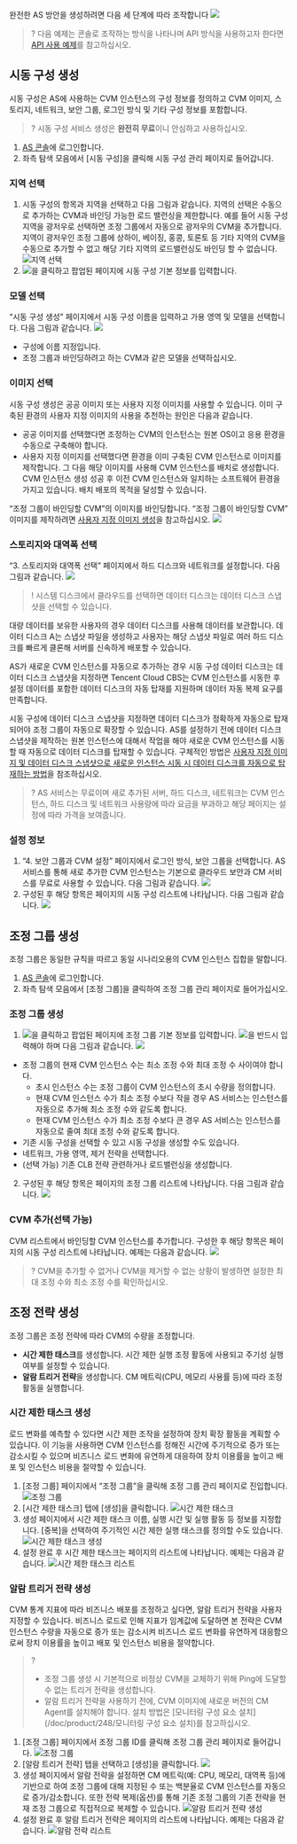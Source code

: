 완전한 AS 방안을 생성하려면 다음 세 단계에 따라 조작합니다
![](https://main.qcloudimg.com/raw/05ef734d160c1c73061cf103cfb44d91.png)

>? 다음 예제는 콘솔로 조작하는 방식을 나타나며 API 방식을 사용하고자 한다면 [API 사용 예제](https://cloud.tencent.com/document/product/377/4232)를 참고하십시오.

## 시동 구성 생성
시동 구성은 AS에 사용하는 CVM 인스턴스의 구성 정보를 정의하고 CVM 이미지, 스토리지, 네트워크, 보안 그룹, 로그인 방식 및 기타 구성 정보를 포함합니다.

>? 시동 구성 서비스 생성은 **완전히 무료**이니 안심하고 사용하십시오.

1. [AS 콘솔](https://console.cloud.tencent.com/autoscaling/config)에 로그인합니다.
2. 좌측 탐색 모음에서 [시동 구성]을 클릭해 시동 구성 관리 페이지로 들어갑니다.

### 지역 선택

1. 시동 구성의 항목과 지역을 선택하고 다음 그림과 같습니다.
지역의 선택은 수동으로 추가하는 CVM과 바인딩 가능한 로드 밸런싱을 제한합니다. 예를 들어 시동 구성 지역을 광저우로 선택하면 조정 그룹에서 자동으로 광저우의 CVM을 추가합니다. 지역이 광저우인 조정 그룹에 상하이, 베이징, 홍콩, 토론토 등 기타 지역의 CVM을 수동으로 추가할 수 없고 해당 기타 지역의 로드밸런싱도 바인딩 할 수 없습니다.
![지역 선택](https://main.qcloudimg.com/raw/07a746c4f69b1a8641b74ce1ddc5cf4f.png)
2. ![](//mccdn.qcloud.com/static/img/9d38f7bfbe02a922370765f3adfa58bf/image.png)을 클릭하고 팝업된 페이지에 시동 구성 기본 정보를 입력합니다.

### 모델 선택

“시동 구성 생성” 페이지에서 시동 구성 이름을 입력하고 가용 영역 및 모델을 선택합니다. 다음 그림과 같습니다.
![](https://main.qcloudimg.com/raw/a38b03bb3c23c1393169598fcb195897.png)
- 구성에 이름 지정입니다.
- 조정 그룹과 바인딩하려고 하는 CVM과 같은 모델을 선택하십시오.

### 이미지 선택

시동 구성 생성은 공공 이미지 또는 사용자 지정 이미지를 사용할 수 있습니다.
이미 구축된 환경의 사용자 지정 이미지의 사용을 추천하는 원인은 다음과 같습니다.
- 공공 이미지를 선택했다면 조정하는 CVM의 인스턴스는 원본 OS이고 응용 환경을 수동으로 구축해야 합니다.
- 사용자 지정 이미지를 선택했다면 환경을 이미 구축된 CVM 인스턴스로 이미지를 제작합니다. 그 다음 해당 이미지를 사용해 CVM 인스턴스를 배치로 생성합니다. CVM 인스턴스 생성 성공 후 이전 CVM 인스턴스와 일치하는 소프트웨어 환경을 가지고 있습니다. 배치 배포의 목적을 달성할 수 있습니다.

“조정 그룹이 바인딩할 CVM”의 이미지를 바인딩합니다. “조정 그룹이 바인딩할 CVM” 이미지를 제작하려면 [사용자 지정 이미지 생성](https://cloud.tencent.com/document/product/213/4942)을 참고하십시오.
![](https://main.qcloudimg.com/raw/9459776ded2df48d711cf4b6a2bb77a4.png)

### 스토리지와 대역폭 선택

“3. 스토리지와 대역폭 선택” 페이지에서 하드 디스크와 네트워크를 설정합니다. 다음 그림과 같습니다.
![](https://main.qcloudimg.com/raw/c958b41819de424b6e4b7e414c92d71e.png)
>! 시스템 디스크에서 클라우드를 선택하면 데이터 디스크는 데이터 디스크 스냅샷을 선택할 수 있습니다.

대량 데이터를 보유한 사용자의 경우 데이터 디스크를 사용해 데이터를 보관합니다. 데이터 디스크 A는 스냅샷 파일을 생성하고 사용자는 해당 스냅샷 파일로 여러 하드 디스크를 빠르게 클론해 서버를 신속하게 배포할 수 있습니다.

AS가 새로운 CVM 인스턴스를 자동으로 추가하는 경우 시동 구성 데이터 디스크는 데이터 디스크 스냅샷을 지정하면 Tencent Cloud CBS는 CVM 인스턴스를 시동한 후 설정 데이터를 포함한 데이터 디스크의 자동 탑재를 지원하며 데이터 자동 복제 요구를 만족합니다.

시동 구성에 데이터 디스크 스냅샷을 지정하면 데이터 디스크가 정확하게 자동으로 탑재되어야 조정 그룹이 자동으로 확장할 수 있습니다. AS를 설정하기 전에 데이터 디스크 스냅샷을 제작하는 원본 인스턴스에 대해서 작업을 해야 새로운 CVM 인스턴스를 시동할 때 자동으로 데이터 디스크를 탑재할 수 있습니다. 구체적인 방법은 [사용자 지정 이미지 및 데이터 디스크 스냅샷으로 새로운 인스턴스 시동 시 데이터 디스크를 자동으로 탑재하는 방법](https://cloud.tencent.com/doc/product/362/5564)을 참조하십시오.

>?  AS 서비스는 무료이며 새로 추가된 서버, 하드 디스크, 네트워크는 CVM 인스턴스, 하드 디스크 및 네트워크 사용량에 따라 요금을 부과하고 해당 페이지는 설정에 따라 가격을 보여줍니다.

### 설정 정보

1. “4. 보안 그룹과 CVM 설정” 페이지에서 로그인 방식, 보안 그룹을 선택합니다. AS 서비스를 통해 새로 추가한 CVM 인스턴스는 기본으로 클라우드 보안과 CM 서비스를 무료로 사용할 수 있습니다. 다음 그림과 같습니다.
![](https://main.qcloudimg.com/raw/e7e5cba6e2c52b768e959a5db4c73bae.png)
2. 구성된 후 해당 항목은 페이지의 시동 구성 리스트에 나타납니다. 다음 그림과 같습니다.
![](https://mc.qcloudimg.com/static/img/67ba31fd6c1f12485bb8f96220aaf6af/image.png)

## 조정 그룹 생성

조정 그룹은 동일한 규칙을 따르고 동일 시나리오용의 CVM 인스턴스 집합을 말합니다.
1. [AS 콘솔](https://console.cloud.tencent.com/autoscaling/config)에 로그인합니다.
2. 좌측 탐색 모음에서 [조정 그룹]을 클릭하여 조정 그룹 관리 페이지로 들어가십시오.

### 조정 그룹 생성

1. ![](//mccdn.qcloud.com/static/img/9d38f7bfbe02a922370765f3adfa58bf/image.png)을 클릭하고 팝업된 페이지에 조정 그룹 기본 정보를 입력합니다. ![](//mccdn.qcloud.com/static/img/f9df27a1d1e0d42a7ff08dd884bfa34c/image.png)을 반드시 입력해야 하며 다음 그림과 같습니다.
![](https://mc.qcloudimg.com/static/img/2fb365611291fb8917637dba46f398f4/image.png)
 - 조정 그룹의 현재 CVM 인스턴스 수는 최소 조정 수와 최대 조정 수 사이여야 합니다.
	- 초시 인스턴스 수는 조정 그룹이 CVM 인스턴스의 초시 수량을 정의합니다.
	- 현재 CVM 인스턴스 수가 최소 조정 수보다 작을 경우 AS 서비스는 인스턴스를 자동으로 추가해 최소 조정 수와 같도록 합니다.
	- 현재 CVM 인스턴스 수가 최소 조정 수보다 큰 경우 AS 서비스는 인스턴스를 자동으로 줄여 최대 조정 수와 같도록 합니다.
 - 기존 시동 구성을 선택할 수 있고 시동 구성을 생성할 수도 있습니다.
 - 네트워크, 가용 영역, 제거 전략을 선택합니다.
 - (선택 가능) 기존 CLB 전략 관련하거나 로드밸런싱을 생성합니다.
2. 구성된 후 해당 항목은 페이지의 조정 그룹 리스트에 나타납니다. 다음 그림과 같습니다.
![](https://mc.qcloudimg.com/static/img/c1c64cdb16c11aaa6d31bc4781db62c4/image.png)

### CVM 추가(선택 가능)

CVM 리스트에서 바인딩할 CVM 인스턴스를 추가합니다. 구성한 후 해당 항목은 페이지의 시동 구성 리스트에 나타납니다. 예제는 다음과 같습니다.
![](https://mc.qcloudimg.com/static/img/e3232872ad5fe19e89c9eb7306418a3d/image.png)
>? CVM을 추가할 수 없거나 CVM을 제거할 수 없는 상황이 발생하면 설정한 최대 조정 수와 최소 조정 수를 확인하십시오.

## 조정 전략 생성

조정 그룹은 조정 전략에 따라 CVM의 수량을 조정합니다.
- **시간 제한 태스크**를 생성합니다. 시간 제한 실행 조정 활동에 사용되고 주기성 실행 여부를 설정할 수 있습니다.
- **알람 트리거 전략**을 생성합니다. CM 메트릭(CPU, 메모리 사용률 등)에 따라 조정 활동을 실행합니다.

### 시간 제한 태스크 생성

로드 변화를 예측할 수 있다면 시간 제한 조작을 설정하여 장치 확장 활동을 계획할 수 있습니다. 이 기능을 사용하면 CVM 인스턴스를 정해진 시간에 주기적으로 증가 또는 감소시킬 수 있으며 비즈니스 로드 변화에 유연하게 대응하여 장치 이용률을 높이고 배포 및 인스턴스 비용을 절약할 수 있습니다.

1. [조정 그룹] 페이지에서 “조정 그룹”을 클릭해 조정 그룹 관리 페이지로 진입합니다.
![조정 그룹](https://main.qcloudimg.com/raw/d6e81e4df05c1c8e77368c50b765a55a.png)
2. [시간 제한 태스크] 탭에 [생성]을 클릭합니다.
![시간 제한 태스크](https://main.qcloudimg.com/raw/9ed7c9dbfc82035a82136f5f215cc12a.png)
3. 생성 페이지에서 시간 제한 태스크 이름, 실행 시간 및 실행 활동 등 정보를 지정합니다. [중복]을 선택하여 주기적인 시간 제한 실행 태스크를 정의할 수도 있습니다.
![시간 제한 태스크 생성](https://main.qcloudimg.com/raw/5ebba7a45ab3db576eb3d8fd92246cfe.png)
4. 설정 완료 후 시간 제한 태스크는 페이지의 리스트에 나타납니다. 예제는 다음과 같습니다.
![시간 제한 태스크 리스트](https://main.qcloudimg.com/raw/f21339e4d6650929e4b69ff61ce371e5.png)

### 알람 트리거 전략 생성

CVM 통계 지표에 따라 비즈니스 배포를 조정하고 싶다면, 알람 트리거 전략을 사용자 지정할 수 있습니다. 비즈니스 로드로 인해 지표가 임계값에 도달하면 본 전략은 CVM 인스턴스 수량을 자동으로 증가 또는 감소시켜 비즈니스 로드 변화를 유연하게 대응함으로써 장치 이용률을 높이고 배포 및 인스턴스 비용을 절약합니다.

>?
> - 조정 그룹 생성 시 기본적으로 비정상 CVM을 교체하기 위해 Ping에 도달할 수 없는 트리거 전략을 생성합니다.
> - 알람 트리거 전략을 사용하기 전에, CVM 이미지에 새로운 버전의 CM Agent를 설치해야 합니다. 설치 방법은 [모니터링 구성 요소 설치](/doc/product/248/모니터링 구성 요소 설치)를 참고하십시오.

1. [조정 그룹] 페이지에서 조정 그룹 ID를 클릭해 조정 그룹 관리 페이지로 들어갑니다.
![조정 그룹](https://main.qcloudimg.com/raw/d6e81e4df05c1c8e77368c50b765a55a.png)
2. [알람 트리거 전략] 탭을 선택하고 [생성]을 클릭합니다.
![](https://main.qcloudimg.com/raw/2fac8567b4042a2c65c1906ae8f8396d.png)
3. 생성 페이지에서 알람 전략을 설정하면 CM 메트릭(예: CPU, 메모리, 대역폭 등)에 기반으로 하여 조정 그룹에 대해 지정된 수 또는 백분율로 CVM 인스턴스를 자동으로 증가/감소합니다.
또한 전략 복제(옵션)를 통해 기존 조정 그룹의 기존 전략을 현재 조정 그룹으로 직접적으로 복제할 수 있습니다.
![알람 트리거 전략 생성](https://main.qcloudimg.com/raw/41c7c0f95256e5b8492dc58826d13cd4.png)
4. 설정 완료 후 알람 트리거 전략은 페이지의 리스트에 나타납니다. 예제는 다음과 같습니다.
![알람 전략 리스트](https://main.qcloudimg.com/raw/3b2af877848e11c337901172055ba466.png)



